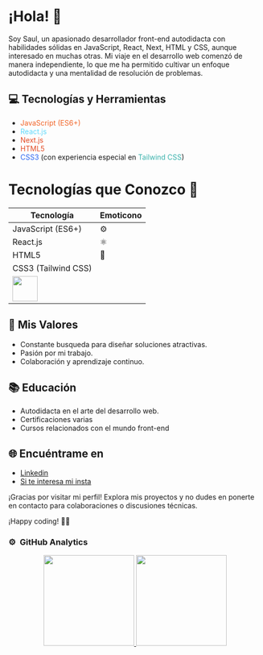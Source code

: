 # ¡Hola! 👋

Soy Saul, un apasionado desarrollador front-end autodidacta con habilidades sólidas en JavaScript, React, Next, HTML y CSS, aunque interesado en muchas otras. Mi viaje en el desarrollo web comenzó de manera independiente, lo que me ha permitido cultivar un enfoque autodidacta y una mentalidad de resolución de problemas.

## 💻 Tecnologías y Herramientas

- <span style="color: #f16529;">JavaScript (ES6+)</span>
- <span style="color: #61dafb;">React.js</span>
- <span style="color: #e34c26;">Next.js</span>
- <span style="color: #e34c26;">HTML5</span>
- <span style="color: #2965f1;">CSS3</span> (con experiencia especial en <span style="color: #38b2ac;">Tailwind CSS</span>)

# Tecnologías que Conozco 🚀

| Tecnología           | Emoticono      |
|----------------------|----------------|
| JavaScript (ES6+)    | :gear:         |
| React.js             | :atom_symbol:  |
| HTML5                | :art:          |
| CSS3 (Tailwind CSS)  |   
<img height='50em' width='50em' src='https://diziglobalsolution.com/wp-content/uploads/2023/04/logo-css-3-1536.png'/>              |

## 🚀 Mis Valores

- Constante busqueda para diseñar soluciones atractivas.
- Pasión por mi trabajo.
- Colaboración y aprendizaje continuo.

## 📚 Educación

- Autodidacta en el arte del desarrollo web.
- Certificaciones varias
- Cursos relacionados con el mundo front-end

## 🌐 Encuéntrame en

- <a href='https://www.linkedin.com/in/saul-vaquero-garvin-51a993225/'>Linkedin</a>
- <a href='https://www.instagram.com/lilbug.bug?utm_source=ig_web_button_share_sheet&igsh=ZDNlZDc0MzIxNw=='>Si te interesa mi insta </a>

¡Gracias por visitar mi perfil! Explora mis proyectos y no dudes en ponerte en contacto para colaboraciones o discusiones técnicas.

¡Happy coding! 🚀✨

### ⚙️ &nbsp;GitHub Analytics

<p align="center">
<a href="https://github.com/saulvg">
  <img height="180em" src="https://github-readme-stats-eight-theta.vercel.app/api?username=saulvg&show_icons=true&theme=algolia&include_all_commits=true&count_private=true"/>
  <img height="180em" src="https://github-readme-stats-eight-theta.vercel.app/api/top-langs/?username=saulvg&layout=compact&langs_count=8&theme=algolia"/>
</a>
</p>
